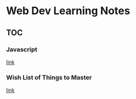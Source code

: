 # Web Dev Learning Notes

## TOC

### Javascript
[link](/javascript.md)

### Wish List of Things to Master
[link](/Wishlist.md)
